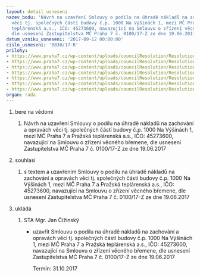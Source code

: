 ```yaml
---
layout: detail_usneseni
nazev_bodu: 'Návrh na uzavření Smlouvy o podílu na úhradě nákladů na zachování a opravách
  věci tj. společných částí budovy č.p. 1000 Na Výšinách 1, mezi MČ Praha 7 a Pražská
  teplárenská a.s., IČO: 45273600, navazující na Smlouvu o zřízení věcného břemene,
  dle usnesení Zastupitelstva MČ Praha 7 č. 0100/17-Z ze dne 19.06.2017'
datum_vzniku_usneseni: '2017-09-12 00:00:00'
cislo_usneseni: '0830/17-R'
prilohy:
- https://www.praha7.cz/wp-content/uploads/councilResolution/Resolutions/29094/export/01_podilPT_ULV17~246731.docx
- https://www.praha7.cz/wp-content/uploads/councilResolution/Resolutions/29094/export/02_podilPT_ULV17~246730.pdf
- https://www.praha7.cz/wp-content/uploads/councilResolution/Resolutions/29094/export/03_podilPT_ULV17~246729.pdf
- https://www.praha7.cz/wp-content/uploads/councilResolution/Resolutions/29094/export/04_podilPT_ULV17~246728.pdf
- https://www.praha7.cz/wp-content/uploads/councilResolution/Resolutions/29094/export/05_podilPT_ULV17~246727.docx
- https://www.praha7.cz/wp-content/uploads/councilResolution/Resolutions/29094/export/06_podilPT_ULV17~246726.pdf
- https://www.praha7.cz/wp-content/uploads/councilResolution/Resolutions/29094/export/export~295291.pdf
organ: rada
---
```

<ol id="urzList" class="urzList_view"><li class="urzClass1" id=""><span name="1">bere na vědomí</span><ol class="urzOlClass decimal "><li class="urzClass2" id="" style="text-align: left;"><span><p>Návrh na uzavření Smlouvy o podílu na úhradě nákladů na zachování a opravách věci tj. společných částí budovy č.p. 1000 Na Výšinách 1, mezi MČ Praha 7 a Pražská teplárenská a.s., IČO: 45273600, navazující na Smlouvu o zřízení věcného břemene, dle usnesení Zastupitelstva MČ Praha 7 č. 0100/17-Z ze dne 19.06.2017</p></span></li></ol></li><li class="urzClass1" id=""><span name="26">souhlasí</span><ol class="urzOlClass decimal "><li class="urzClass2" id="" style="text-align: left;"><span><p>s textem a uzavřením Smlouvy o podílu na úhradě nákladů na zachování a opravách věci tj. společných částí budovy č.p. 1000 Na Výšinách 1, mezi MČ Praha 7 a Pražská teplárenská a.s., IČO: 45273600, navazující na Smlouvu o zřízení věcného břemene, dle usnesení Zastupitelstva MČ Praha 7 č. 0100/17-Z ze dne 19.06.2017</p></span></li></ol></li><li class="urzClass1" id="urzUkoly"><span name="1">ukládá</span><ol class="urzOlClass"><li class="urzClass2"><span><p>STA Mgr. Jan Čižinský</p></span><ul class="urzUlClass"><li class="urzClass3"><span><p>uzavřít Smlouvu o podílu na úhradě nákladů na zachování a opravách věci tj. společných částí budovy č.p. 1000 Na Výšinách 1, mezi MČ Praha 7 a Pražská teplárenská a.s., IČO: 45273600, navazující na Smlouvu o zřízení věcného břemene, dle usnesení Zastupitelstva MČ Praha 7 č. 0100/17-Z ze dne 19.06.2017</p></span><span class="urzUkolTermin">  Termín:&nbsp;31.10.2017</span></li></ul></li></ol></li></ol>